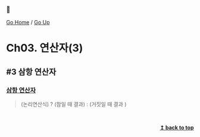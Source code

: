 ### :open_book:

[Go Home](https://github.com/devJRL/CodeLab-JAVA-Basic#codelab-java-basic) / [Go Up](../)

# Ch03. 연산자(3)

## #3 삼항 연산자

### [삼항 연산자](./TernaryOperator.java#L6)

> (논리연산식) ? (참일 때 결과) : (거짓일 때 결과 )

<br/><div align="right"><b><a href="#open_book">↥ back to top</a></b></div><br/>
